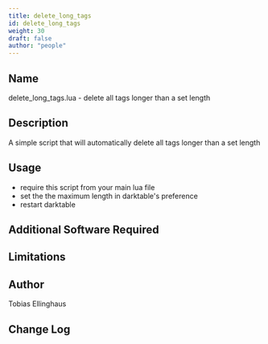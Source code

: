 ```yaml
---
title: delete_long_tags
id: delete_long_tags
weight: 30
draft: false
author: "people"
---
```


## Name

delete_long_tags.lua - delete all tags longer than a set length

## Description

A simple script that will automatically delete all tags longer than a set length

## Usage

* require this script from your main lua file
* set the the maximum length in darktable's preference
* restart darktable

## Additional Software Required


## Limitations


## Author

Tobias Ellinghaus

## Change Log
